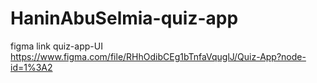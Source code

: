 # HaninAbuSelmia-quiz-app
figma link quiz-app-UI
https://www.figma.com/file/RHhOdibCEg1bTnfaVquglJ/Quiz-App?node-id=1%3A2
